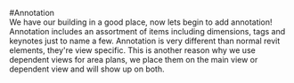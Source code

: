 #Annotation
<br> 
We have our building in a good place, now lets begin to add annotation! Annotation includes an assortment of items including dimensions, tags and keynotes just to name a few. Annotation is very different than normal revit elements, they're view specific. This is another reason why we use dependent views for area plans, we place them on the main view or dependent view and will show up on both. 
